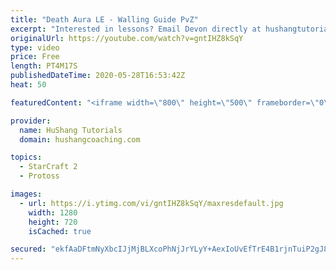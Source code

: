 ```yaml
---
title: "Death Aura LE - Walling Guide PvZ"
excerpt: "Interested in lessons? Email Devon directly at hushangtutorials@outlook.com ------------------------------------------------------------------------------------------------------- Want to support HuShang Tutorials directly? Patreon is a website where you can contribute a monthly donation that will help"
originalUrl: https://youtube.com/watch?v=gntIHZ8kSqY
type: video
price: Free
length: PT4M17S
publishedDateTime: 2020-05-28T16:53:42Z
heat: 50

featuredContent: "<iframe width=\"800\" height=\"500\" frameborder=\"0\" src=\"https://www.youtube.com/embed/gntIHZ8kSqY\" allow=\"accelerometer; autoplay; encrypted-media; gyroscope; picture-in-picture\" allowfullscreen></iframe>"

provider:
  name: HuShang Tutorials
  domain: hushangcoaching.com

topics:
  - StarCraft 2
  - Protoss

images:
  - url: https://i.ytimg.com/vi/gntIHZ8kSqY/maxresdefault.jpg
    width: 1280
    height: 720
    isCached: true

secured: "ekfAaDFtmNyXbcIJjMjBLXcoPhNjJrYLyY+AexIoUvEfTrE4B1rjnTuiP2gJ8aVeYOkA3e2QIO7Zh2j0+Bz1GCMuSWDl1izzpXbgVca9wZKk/j/06W66Vs/T2CEgZAWo9wkXM2umWfS5XX4DYZyArnXzX0dwcwqVwWjJ+jPMgdZ5CNVQYtWy+FRwsUzc6YZAIEtmB2KxrsS8baRmpE1RCXJkC6y0EHy17eE//PJy7ZlH0qaDidg6kszsrmXuHigv9n9AJpDEKqgnPsjEXILEi7XqLtUtr8f4QriDAQn6JGCSGfHwsGgtIFBKcUOQf8UZyfiynkunu9/w/o1xx+xImATUxi+IS+mKnXIIfktv1OnTy5qJ6rD8CjQh+gzjlFU0mH643zr7r96VbkC5/26rqHsvQjHKdBlVzzcn/xkE5lk=;uv5zH+9fZTvpLd0L6qv+0A=="
---
```


